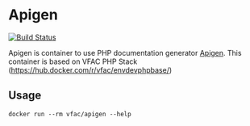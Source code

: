 # Apigen

[![Build Status](https://travis-ci.org/vfalies/apigen.svg?branch=master)](https://travis-ci.org/vfalies/apigen)

Apigen is container to use PHP documentation generator [Apigen](https://github.com/ApiGen/ApiGen). This container is based on VFAC PHP Stack (https://hub.docker.com/r/vfac/envdevphpbase/)

## Usage

```
docker run --rm vfac/apigen --help
```